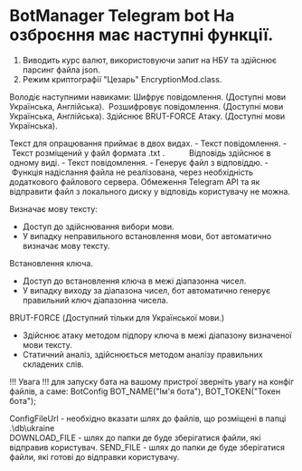 # BotManager Telegram bot На озброєння має наступні функції.

1) Виводить курс валют, використовуючи запит на НБУ та здійснює парсинг файла json.
2) Режим криптографії "Цезарь" EncryptionMod.class.

Володіє наступними навиками:
 Шифрує повідомлення. (Доступні мови Українська, Англійська).
 Розшифровує повідомлення. (Доступні мови Українська, Англійська).
 Здійснює BRUT-FORCE Атаку. (Доступні мови Українська).
  
Текст для опрацювання приймає в двох видах.
- Текст повідомлення.
- Текст розміщений у файл формата .txt .
          
Відповідь здійснює в одному виді.
- Текст повідомлення.
- Генерує файл з відповіддю.
- Функція надіслання файла не реалізована, через необхідність додаткового файлового сервера. 
Обмеження Telegram API та як відправити файл з локального диску у відповідь користувачу не можна.

Визначає мову тексту:
- Доступ до здійснювання вибори мови.
- У випадку неправильного встановлення мови, бот автоматично визначає мову тексту.

Встановлення ключа.
- Доступ до встановлення ключа в межі діапазонна чисел.
- У випадку виходу за діапазона чисел, бот автоматично генерує правильний ключ діапазонна чисела.

BRUT-FORCE (Доступний тільки для Української мови.)
- Здійснює атаку методом підпору ключа в межі діапазону визначеної мови тексту.
- Статичний аналіз, здійснюється методом аналізу правильних складених слів.


!!! Увага !!! для запуску бата на вашому пристрої зверніть увагу на конфіг файлів, а саме: 
  BotConfig
     BOT_NAME("Ім'я бота"),
     BOT_TOKEN("Токен бота");
 
 ConfigFileUrl
    - необхідно вказати шлях до файлів, що розміщені в папці .\db\ukraine  
    DOWNLOAD_FILE - шлях до папки де буде зберігатися файли, які відправив користувач.
    SEND_FILE - шлях до папки де буде зберігатися файли, які готові до відправки користувачу.


